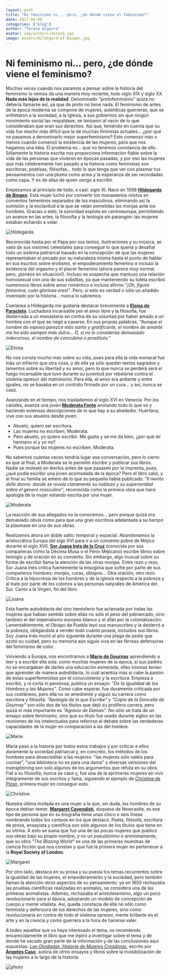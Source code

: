 ```yaml
---
layout: post
title: "Ni feminismo ni... pero, ¿de dónde viene el feminismo?"
date: 2017-04-09
categories: ["blog"]
author: "Teresa Algarra"
avatar: img/authors/teresa.jpe
image: assets/Hildegard-of-Bingen.jpg
---
```


# Ni feminismo ni... pero, ¿de dónde viene el feminismo?

Muchas veces cuando nos paramos a pensar sobre la historia del feminismo lo vemos de una manera muy reciente, todo siglo XIX y siglo XX. **Nada más lejos de la realidad**.
Denominado "protofeminismo" quizá no debería llamarse así, ya que de proto no tiene nada. El feminismo de antes de la época moderna se compone de mujeres, auténticas guerreras, que se enfretaron a la sociedad, a la Iglesia, a sus gobiernos sin que ningún movimiento social las respaldase, se lanzaron al vacío de lo que consideraban que eran sus derechos. Así que, teniéndo en cuenta que su vida fue mucho más difícil que la de muchas fministas actuales... ¿por qué no pasamos a denominarlo mejor superfeminismo? Éste comenzó más o menos cuando comenzó la existencia de las mujeres, para que nos hagamos una idea. El problema es... que no tenemos constancia de ello. Sólamente la historia escrita nos proporciona información fiable sobre la vida de las personas que vivieron en épocas pasadas, y por eso las mujeres que más célebremente han pasado a la historia como feministas son escritoras, poetisas, filósofas... todo lo que tenga que ver con plasmar tus pensamientos con una pluma como arma y la esperanza de ser recordadas como capa. Y es de ellas de quien vengo a escribir.

Empezamos al principio de todo, o casi: siglo XI. Nace en 1098 [**Hildegarda de Bingen**](https://es.wikipedia.org/wiki/Hildegarda_de_Bingen). Esta mujer luchó por convertir los monasterios mixtos en conventos femeninos separados de los masculinos, eliminando así la sumisión y la esclavitud a la que se veían sometidas las monjas ante los hombres. Gracias a esto, la sororidad explota en centroeuropa, permitiendo un avance en las artes, la filosofía y la teología sin parangón: las mujeres estaban echando a volar.


![Hildegarda](https://upload.wikimedia.org/wikipedia/commons/thumb/b/ba/Hildegard_von_Bingen.jpg/220px-Hildegard_von_Bingen.jpg)

Reconocida hasta por el Papa por sus textos, ilustraciones y su música, se valió de sus visiones celestiales para conseguir lo que quería y desafiar todo un sistema patriarcal basado en la concepción de que las mujeres representaban el pecado por su naturaleza misma hasta el punto de hablar en sus escritos sobre erotismo, el empoderamiento femenino e incluso la existencia del orgasmo y el placer femenino (ahora parece muy normal, pero, ¡ponéos en situación!). Incluso se sospecha que mantuvo una relación homosexual con una de sus súbditas, ya que manteniendo su tutela escribió numerosos libros sobre amor romántico e incluso afirmo _"¡Oh, figura femenina, cuán gloriosa eres!"_. Pero, si esto es verdad o sólo un añadido inventado por la historia... nunca lo sabremos.

Coetánea a Hildegarda me gustaría destacar brevemente a [**Eloísa de Paracleto**](https://en.wikipedia.org/wiki/H%C3%A9lo%C3%AFse). Luchadora incansable por el amor libre y la filosofía, fue desterrada a un monasterio en contra de su voluntad por haber amado a un hombre con el que se negó a casarse. En sus propias palabras, _"Aunque el nombre de esposa parezca más santo y gratificante, el nombre de amante me ha sido siempre más dulce... O, si no lo consideras demasiado indecoroso, el nombre de concubina o prostituta."_

![Eloisa](https://upload.wikimedia.org/wikipedia/commons/thumb/8/82/Abelard_and_Heloise.jpeg/220px-Abelard_and_Heloise.jpeg)

No nos consta mucho más sobre su vida, pues para ella la vida monacal fue más un infierno que otra cosa, y de ella ya sólo quedan textos sagrados y lamentos sobre su libertad y su amor, pero lo que nunca se perderá será el fuego incansable que tuvo durante su juventud por rebelarse contra el sistema opresor del matrimonio. Para ella, el amor era ardiente y entre iguales, no se basaba en un contrato firmado por un cura... y así, nunca se casó.

Avanzando en el tiempo, nos trasladamos al siglo XVI en Venecia. Por los canales, avanza una joven [**Moderata Fonte**](https://es.wikipedia.org/wiki/Moderata_Fonte) anotando todo lo que ve y haciendo extensas descripciones de lo que hay a su alrededor. Huérfana, vive con sus abuelos desde joven.

- Abuelo, quiero ser escritora.
- Las mujeres no escriben, Moderata.
- Pero abuelo, yo quiero escribir. Me gusta y se me da bien, ¿por qué mi hermano sí y yo no?
- Pues porque las mujeres no escriben, Moderata.

No sabemos cuántas veces tendría lugar esa conversación, pero lo cierto es que al final, a Moderata se le permitió escribir y publicar sus libros. Nadie se molestó en leerlos antes de que pasasen por la imprenta, pues, ¿qué podía escribir una joven acomodada de la época? Pero el libro salió, y al final su familia se enteró de lo que su pequeña había publicado: _"Il merito delle donne: donde se revela claramente su nobleza y su superioridad sobre el género masculino"_, reconocida como la primera obra que hace apología de la mujer estando escrita por una mujer.

![Moderata](https://upload.wikimedia.org/wikipedia/commons/thumb/c/c5/Moderata_Fonte.png/220px-Moderata_Fonte.png)

La reacción de sus allegados no la conocemos... pero porque quizá era demasiado obvia como para que una gran escritora adelantada a su tiempo la plasmase en una de sus obras.

Realizamos ahora un doble salto: temporal y espacial. Abandonamos la aristocrática Europa del sigo XVI para ir a un convento pobre de Méjico durante el siglo XVII. [**Sor Juana Inés de la Cruz**](https://es.wikipedia.org/wiki/Sor_Juana_In%C3%A9s_de_la_Cruz) (conocida por sus compañeras como la Décima Musa o el Fénix Mejicano) escribe libros sobre teología y de oración en su convento. Sin embargo, algo inusual sobre su forma de escribir llama la atención de las otras monjas. Entre rezo y rezo, Sor Juana Inés critica fuertemente la misoginia que sufre por parte de sus compañeros hombres: monjes, curas, obispos... Otra oración, otro rezo. Crítica a la hipocresía de los hombres y de la iglesia respecto a la pobreza y al trato por parte de los colonos a las personas natyrales de América del Sur. Canto a la Virgen, fin del libro.

![Juana](https://upload.wikimedia.org/wikipedia/commons/thumb/1/1d/Sor_Juana_by_Miguel_Cabrera.png/200px-Sor_Juana_by_Miguel_Cabrera.png)

Esta fuerte autodidacta del otro hemisferio fue aclamada por todas las mujeres que habían sentido sobre ellas no sólo el peso del patriarcado, sino también el del imperialismo europeo blanco y el afán por la colonialización. Lamentablemente, el Obispo de Puebla leyó sus manuscritos y la desterró a la pobreza, obligándola a vender todo cuanto poseía, incluidos sus libros. Soy Juana Inés murió al año siguiente durante una plaga de peste que azotó su cuidad, pero su memoria aún siguie viva en las férreas defensoras del feminismo de color.

Volviendo a Europa, nos encontramos a [**Marie de Gournay**](https://es.wikipedia.org/wiki/Marie_de_Gournay) aprendiendo a leer y a escribir ella sola: como muchas mujeres de la época, si sus padres no se encargaban de darles una educación esmerada, ellas mismas tenían que aprender de manera autodidacta, lo cuál acentúa más si cabe la pasión de estas superfeministas por el conocimiento y la escritura. Empieza a escribir, y ni corta ni perezosa, publica un ensayo: _"De la Igualdad de los Hombres y las Mujeres"_. Como cabe esperar, fue duramente criticada por sus coetáneos, pero ella no se amedrentó y siguió su carrera como escritora y filósofa: _"Apología de la que Escribe"_ y _"Copia de la Doncella de Gournay"_ son sólo dos de los títulos que dejó su prolífera carrera, pero quizá el más importante es _"Agravio de Damas"_. No sólo se trata de un ensayo sobre feminismo, sino que su título fue usado durante siglos en las reuniones de los intelectuales para referirse al debate sobre las verdaderas capacidades de la mujer en comparación a las del hombre.

![Marie](https://upload.wikimedia.org/wikipedia/commons/thumb/d/d2/Marie_de_gournay.jpg/220px-Marie_de_gournay.jpg)

Maria pasó a la historia por todos estos trabajos y por criticar e ellos duramente la sociedad patriarcal y, en concreto, los métodos de los hombres para desacreditar a las mujeres: "las mujeres sólo valéis para cocinar", "una biblioteca no es para una dama" y diversas versiones del _mansplaining_ son solo algunos de los argumentos que refuta en su obra. Fiel a su filosofía, nunca se casó y, fue una de la sprimeras mujeres en vivir íntegramente de sus escritos y fama, siguiendo el ejemplo de [Christine de Pizan](https://es.wikipedia.org/wiki/Christine_de_Pizan), primera mujer en conseguir esto.

![Christine](https://upload.wikimedia.org/wikipedia/commons/thumb/a/a6/Christine_de_Pisan_-_cathedra.jpg/300px-Christine_de_Pisan_-_cathedra.jpg)

Nuestra última invitada es una mujer a la que, sin duda, los hombres de su época debían temer. [**Margaret Cavendish**](https://es.wikipedia.org/wiki/Margaret_Cavendish), duquesa de Newcastle, es ese tipo de persona que en su biografía tiene unas cinco o seis líneas nombrando todos los campos en los que destacó. Poeta, filósofa, escritora de prosa, ensayista y científica son sólo algunos de los títulos que tiene en su vitrina. A esto se suma que fue una de las pocas mujeres que publicó sus obras bajo su propio nombre, y no un pseudónimo o anónimamente, que su obra _"The Blazing World"_ es una de las primeras muestras de ciencia ficción que nos constan y que fue la primera mujer en pertenecer a la **Royal Society of London**.

![Margaret](https://upload.wikimedia.org/wikipedia/en/7/7c/Margbig.jpg)

Por otro lado, destaca en su prosa y su poesía los temas recurrentes sobre la igualdad de las mujeres, el empoderamiento y la sociedad, pero también llaman la atención otros aspectos de su pensamiento: ya en 1650 rechazaba las pruebas científicas realizadas en animales, se considera una de las primeras animalistas. Además, rechazaba el aristotelanismo, algo un poco revolucionario para si época, adoptando un modelo de concepción de cuerpo y mente vitalista. Así, queda constacia de ella no sólo como feminista y defensora de los derechos de las mujeres, sino como revolucionaria en contra de todo el sistema opresor, mente brillante en el arte y en la ciencia y como guerrera a la hora de hacerse valer.

A todes aquellos que os haya interesado el tema, os recomiendo encarecidamente el libro que me inpiró a invertigar sobre el tema y de donde he sacado gran parte de la información y de las conclusiones aquí expuestas: [_Las Olvidadas, Historia de Mujeres Creadoras_](https://www.amazon.com/Las-Olvidadas-historia-mujeres-creadoras/dp/8408061070), escrito por [**Ángeles Caso**](https://es.wikipedia.org/wiki/%C3%81ngeles_Caso), autora de otros ensayos y libros sobre la invisibilización de las mujeres a lo largo de la historia.

![photo](http://porelpanyporlasrosas.weebly.com/uploads/1/1/8/1/11810035/4756650.jpg?279)
